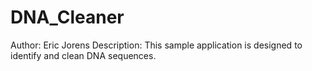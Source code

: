DNA_Cleaner
===========
Author: Eric Jorens
Description: This sample application is designed to identify and clean DNA sequences. 
